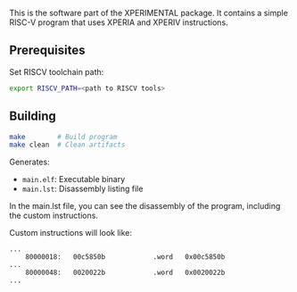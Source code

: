 This is the software part of the XPERIMENTAL package.
It contains a simple RISC-V program that uses XPERIA and XPERIV instructions.

## Prerequisites

Set RISCV toolchain path:

```bash
export RISCV_PATH=<path to RISCV tools>
```

## Building

```bash
make        # Build program
make clean  # Clean artifacts
```

Generates:
- `main.elf`: Executable binary
- `main.lst`: Disassembly listing file

In the main.lst file, you can see the disassembly of the program, including the custom instructions.

Custom instructions will look like:

```
...
    80000018:	00c5850b          	.word	0x00c5850b
...
    80000048:	0020022b          	.word	0x0020022b
...
```
